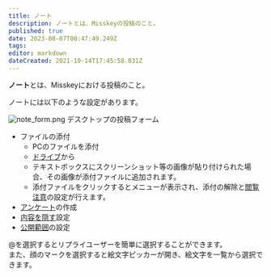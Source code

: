 ```yaml
---
title: ノート
description: ノートとは、Misskeyの投稿のこと。
published: true
date: 2023-08-07T00:47:49.249Z
tags: 
editor: markdown
dateCreated: 2021-10-14T17:45:58.031Z
---
```


**ノート**とは、Misskeyにおける投稿のこと。

ノートには以下のような設定があります。

![note_form.png](/ja_jp/function/note/note_form.png)
デスクトップの投稿フォーム

- ファイルの添付
  * PCのファイルを添付
  * [ドライブ](./drive)から
  * テキストボックスにスクリーンショット等の画像が貼り付けられた場合、その画像が添付ファイルに追加されます。
  * 添付ファイルをクリックするとメニューが表示され、添付の解除と[閲覧注意](./nsfw)の設定が行えます。
- [アンケート](./poll)の作成
- [内容を隠す](./cw)設定
- [公開範囲](./visibility)の設定

@を選択するとリプライユーザーを簡単に選択することができます。  
また、顔のマークを選択すると絵文字ピッカーが開き、絵文字を一覧から選択できます。

